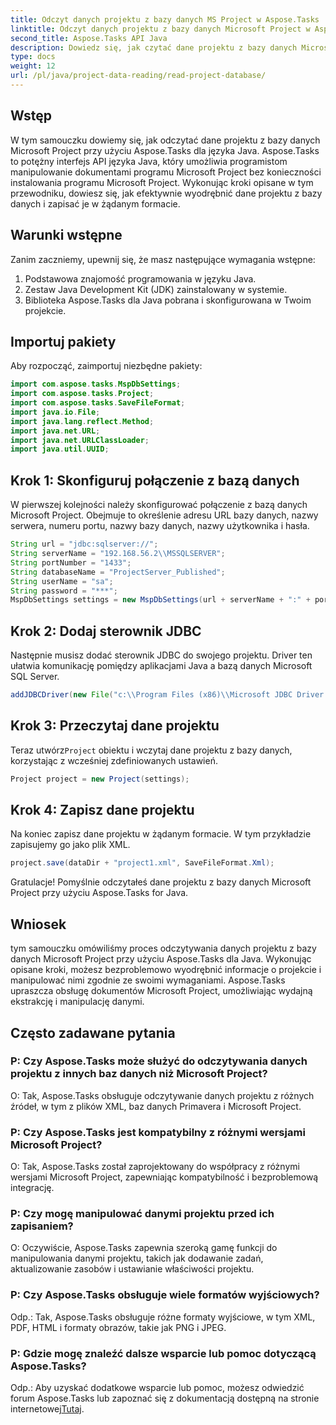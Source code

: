 ```yaml
---
title: Odczyt danych projektu z bazy danych MS Project w Aspose.Tasks
linktitle: Odczyt danych projektu z bazy danych Microsoft Project w Aspose.Tasks
second_title: Aspose.Tasks API Java
description: Dowiedz się, jak czytać dane projektu z bazy danych Microsoft Project Database przy użyciu Aspose.Tasks dla Java. Przewodnik krok po kroku z przykładami kodu.
type: docs
weight: 12
url: /pl/java/project-data-reading/read-project-database/
---
```

## Wstęp
W tym samouczku dowiemy się, jak odczytać dane projektu z bazy danych Microsoft Project przy użyciu Aspose.Tasks dla języka Java. Aspose.Tasks to potężny interfejs API języka Java, który umożliwia programistom manipulowanie dokumentami programu Microsoft Project bez konieczności instalowania programu Microsoft Project. Wykonując kroki opisane w tym przewodniku, dowiesz się, jak efektywnie wyodrębnić dane projektu z bazy danych i zapisać je w żądanym formacie.
## Warunki wstępne
Zanim zaczniemy, upewnij się, że masz następujące wymagania wstępne:
1. Podstawowa znajomość programowania w języku Java.
2. Zestaw Java Development Kit (JDK) zainstalowany w systemie.
3. Biblioteka Aspose.Tasks dla Java pobrana i skonfigurowana w Twoim projekcie.

## Importuj pakiety
Aby rozpocząć, zaimportuj niezbędne pakiety:
```java
import com.aspose.tasks.MspDbSettings;
import com.aspose.tasks.Project;
import com.aspose.tasks.SaveFileFormat;
import java.io.File;
import java.lang.reflect.Method;
import java.net.URL;
import java.net.URLClassLoader;
import java.util.UUID;
```
## Krok 1: Skonfiguruj połączenie z bazą danych
W pierwszej kolejności należy skonfigurować połączenie z bazą danych Microsoft Project. Obejmuje to określenie adresu URL bazy danych, nazwy serwera, numeru portu, nazwy bazy danych, nazwy użytkownika i hasła.
```java
String url = "jdbc:sqlserver://";
String serverName = "192.168.56.2\\MSSQLSERVER";
String portNumber = "1433";
String databaseName = "ProjectServer_Published";
String userName = "sa";
String password = "***";
MspDbSettings settings = new MspDbSettings(url + serverName + ":" + portNumber + ";databaseName=" + databaseName + ";user=" + userName + ";password=" + password);
```
## Krok 2: Dodaj sterownik JDBC
Następnie musisz dodać sterownik JDBC do swojego projektu. Driver ten ułatwia komunikację pomiędzy aplikacjami Java a bazą danych Microsoft SQL Server.
```java
addJDBCDriver(new File("c:\\Program Files (x86)\\Microsoft JDBC Driver 4.0 for SQL Server\\sqljdbc_4.0\\enu\\sqljdbc4.jar"));
```
## Krok 3: Przeczytaj dane projektu
 Teraz utwórz`Project` obiektu i wczytaj dane projektu z bazy danych, korzystając z wcześniej zdefiniowanych ustawień.
```java
Project project = new Project(settings);
```
## Krok 4: Zapisz dane projektu
Na koniec zapisz dane projektu w żądanym formacie. W tym przykładzie zapisujemy go jako plik XML.
```java
project.save(dataDir + "project1.xml", SaveFileFormat.Xml);
```
Gratulacje! Pomyślnie odczytałeś dane projektu z bazy danych Microsoft Project przy użyciu Aspose.Tasks for Java.

## Wniosek
tym samouczku omówiliśmy proces odczytywania danych projektu z bazy danych Microsoft Project przy użyciu Aspose.Tasks dla Java. Wykonując opisane kroki, możesz bezproblemowo wyodrębnić informacje o projekcie i manipulować nimi zgodnie ze swoimi wymaganiami. Aspose.Tasks upraszcza obsługę dokumentów Microsoft Project, umożliwiając wydajną ekstrakcję i manipulację danymi.
## Często zadawane pytania
### P: Czy Aspose.Tasks może służyć do odczytywania danych projektu z innych baz danych niż Microsoft Project?
O: Tak, Aspose.Tasks obsługuje odczytywanie danych projektu z różnych źródeł, w tym z plików XML, baz danych Primavera i Microsoft Project.
### P: Czy Aspose.Tasks jest kompatybilny z różnymi wersjami Microsoft Project?
O: Tak, Aspose.Tasks został zaprojektowany do współpracy z różnymi wersjami Microsoft Project, zapewniając kompatybilność i bezproblemową integrację.
### P: Czy mogę manipulować danymi projektu przed ich zapisaniem?
O: Oczywiście, Aspose.Tasks zapewnia szeroką gamę funkcji do manipulowania danymi projektu, takich jak dodawanie zadań, aktualizowanie zasobów i ustawianie właściwości projektu.
### P: Czy Aspose.Tasks obsługuje wiele formatów wyjściowych?
Odp.: Tak, Aspose.Tasks obsługuje różne formaty wyjściowe, w tym XML, PDF, HTML i formaty obrazów, takie jak PNG i JPEG.
### P: Gdzie mogę znaleźć dalsze wsparcie lub pomoc dotyczącą Aspose.Tasks?
 Odp.: Aby uzyskać dodatkowe wsparcie lub pomoc, możesz odwiedzić forum Aspose.Tasks lub zapoznać się z dokumentacją dostępną na stronie internetowej[Tutaj](https://forum.aspose.com/c/tasks/15).